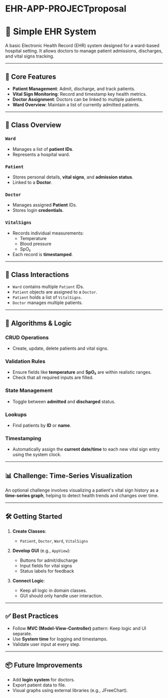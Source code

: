 # EHR-APP-PROJECTproposal

# 🏥 Simple EHR System

A basic Electronic Health Record (EHR) system designed for a ward-based hospital setting. It allows doctors to manage patient admissions, discharges, and vital signs tracking.

---

## 📌 Core Features

- **Patient Management**: Admit, discharge, and track patients.
- **Vital Sign Monitoring**: Record and timestamp key health metrics.
- **Doctor Assignment**: Doctors can be linked to multiple patients.
- **Ward Overview**: Maintain a list of currently admitted patients.

---

## 🧱 Class Overview

### `Ward`
- Manages a list of **patient IDs**.
- Represents a hospital ward.

### `Patient`
- Stores personal details, **vital signs**, and **admission status**.
- Linked to a **Doctor**.

### `Doctor`
- Manages assigned **Patient** IDs.
- Stores login **credentials**.

### `VitalSigns`
- Records individual measurements:
  - Temperature
  - Blood pressure
  - SpO₂
- Each record is **timestamped**.

---

## 🔁 Class Interactions

- `Ward` contains multiple `Patient` IDs.
- `Patient` objects are assigned to a `Doctor`.
- `Patient` holds a list of `VitalSigns`.
- `Doctor` manages multiple patients.

---

## 🧠 Algorithms & Logic

### CRUD Operations
- Create, update, delete patients and vital signs.

### Validation Rules
- Ensure fields like **temperature** and **SpO₂** are within realistic ranges.
- Check that all required inputs are filled.

### State Management
- Toggle between **admitted** and **discharged** status.

### Lookups
- Find patients by **ID** or **name**.

### Timestamping
- Automatically assign the **current date/time** to each new vital sign entry using the system clock.

---

## 📊 Challenge: Time-Series Visualization

An optional challenge involves visualizing a patient's vital sign history as a **time-series graph**, helping to detect health trends and changes over time.

---

## 🛠️ Getting Started

1. **Create Classes**:
   - `Patient`, `Doctor`, `Ward`, `VitalSigns`

2. **Develop GUI** (e.g., `AppView`):
   - Buttons for admit/discharge
   - Input fields for vital signs
   - Status labels for feedback

3. **Connect Logic**:
   - Keep all logic in domain classes.
   - GUI should only handle user interaction.

---

## ✅ Best Practices

- Follow **MVC (Model-View-Controller)** pattern: Keep logic and UI separate.
- Use **System time** for logging and timestamps.
- Validate user input at every step.

---

## 📦 Future Improvements

- Add **login system** for doctors.
- Export patient data to file.
- Visual graphs using external libraries (e.g., JFreeChart).




